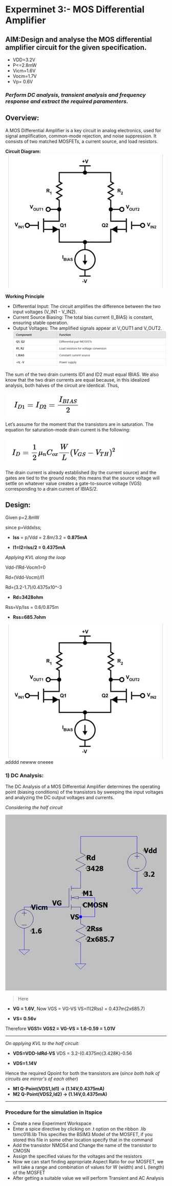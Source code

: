 
# Experminet 3:- MOS Differential Amplifier 
## AIM:Design and analyse the MOS differential amplifier circuit for the given specification.
- VDD=3.2V
- P<=2.8mW
- Vicm=1.6V
- Vocm=1.7V
- Vp= 0.6V
### *Perform DC analysis, transient analysis and frequency response and extract the required paramenters.* 

## Overview:


A MOS Differential Amplifier is a key circuit in analog electronics, used for signal amplification, common-mode rejection, and noise suppression. It consists of two matched MOSFETs, a current source, and load resistors.

**Circuit Diagram:**
![MOS differential amplifier](https://github.com/shivaanii33/LIC-Lab/blob/52110e1853d4575edfdec76bafaeec429ba6d917/images/Screenshot%202025-03-03%20225209.png)

**Working Principle**
- Differential Input: The circuit amplifies the difference between the two input voltages (V_IN1 - V_IN2).
- Current Source Biasing: The total bias current (I_BIAS) is constant, ensuring stable operation.
- Output Voltages: The amplified signals appear at V_OUT1 and V_OUT2.
![key components](https://github.com/shivaanii33/LIC-Lab/blob/966b6e7a2e0489e3310ef2e9bbb45008c497c658/images/Screenshot%202025-03-03%20232202.png)

The sum of the two drain currents ID1 and ID2 must equal IBIAS. We also know that the two drain currents are equal because, in this idealized analysis, both halves of the circuit are identical. Thus,

![currents](https://github.com/shivaanii33/LIC-Lab/blob/ec7d886a29f5b565224f69184f1f69cdd5f25a10/images/Screenshot%202025-03-03%20230122.png)

Let’s assume for the moment that the transistors are in saturation. The equation for saturation-mode drain current is the following:

![currents](https://github.com/shivaanii33/LIC-Lab/blob/9b9095811bc1715f898f1aa399f29d3c25861cdb/images/Screenshot%202025-03-03%20230129.png)

 The drain current is already established (by the current source) and the gates are tied to the ground node; this means that the source voltage will settle on whatever value creates a gate-to-source voltage (VGS) corresponding to a drain current of IBIAS/2.


 ## Design:
  Given p=2.8mW

  since p=VddxIss;

  - **Iss** = p/Vdd = 2.8m/3.2 = **0.875mA**
  
 -  **I1=I2=Iss/2 =  0.4375mA**
  
  *Applying KVL along the loop*
  
  Vdd-I1Rd-Vocm1=0

  Rd=(Vdd-Vocm)/I1

  Rd=(3.2-1.7)/0.4375x10^-3

  - **Rd=3428ohm**

  Rss=Vp/Iss = 0.6/0.875m

  - **Rss=685.7ohm**

  ![circuit diagram](https://github.com/shivaanii33/LIC-Lab/blob/52110e1853d4575edfdec76bafaeec429ba6d917/images/Screenshot%202025-03-03%20225209.png)
  adddd newww oneeee

### 1) DC Analysis:
The DC Analysis of a MOS Differential Amplifier determines the operating point (biasing conditions) of the transistors by sweeping the input voltages and analyzing the DC output voltages and currents.


*Considering the half circuit*

 ![half circuit](https://github.com/shivaanii33/LIC-Lab/blob/211867682ab9b21d088fab71e7edcfb8c6c8f53a/images/Screenshot%202025-03-03%20234100.png)
> Here 
- **VG = 1.6V**, Now VGS = VG-VS 
VS=I1(2Rss) = 0.437m(2x685.7)

- **VS= 0.56v**

Therefore **VGS1= VGS2 = VG-VS = 1.6-0.59 = 1.01V**

---
*On applying KVL to the half circuit:*

- **VDS=VDD-IdRd-VS**
VDS = 3.2-(0.4375m)(3.428K)-0.56

- **VDS=1.14V**

Hence the required Qpoint for both the transistors are (*since both halk of circuits are mirror's of each other*)

- **M1 Q-Point(VDS1,Id1) -> (1.14V,0.4375mA)**
- **M2 Q-Point(VDS2,Id2) -> (1.14V,0.4375mA)**

---
### Procedure for the simulation in ltspice

- Create a new Experiment Workspace
- Enter a spice directive by clicking on .t option on the ribbon  .lib tsmc018.lib  This specifies the BSIM3 Model of the MOSFET, if you stored this file in some other location specify that in the command
- Add the transistor NMOS4 and Change the name of the transistor to CMOSN
- Assign the specified values for the voltages and the resistors
- Now we can start finding appropriate Aspect Ratio for our MOSFET, we will take a range and combination of values for W (width) and L (length) of the MOSFET
- After getting a suitable value we will perform Transient and AC Analysis














